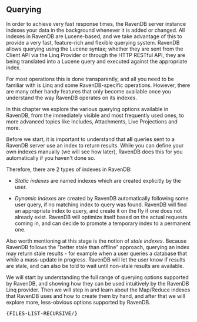 ﻿
## Querying

In order to achieve very fast response times, the RavenDB server instance indexes your data in the background whenever it is added or changed. All indexes in RavenDB are Lucene-based, and we take advantage of this to provide a very fast, feature-rich and flexible querying system. RavenDB allows querying using the Lucene syntax; whether they are sent from the Client API via the Linq Provider or through the HTTP RESTful API, they are being translated into a Lucene query and executed against the appropriate index.

For most operations this is done transparently, and all you need to be familiar with is Linq and some RavenDB-specific operations. However, there are many other handy features that only become available once you understand the way RavenDB operates on its indexes.

In this chapter we explore the various querying options available in RavenDB, from the immediately visible and most frequently used ones, to more advanced topics like Includes, Attachments, Live Projections and more.

Before we start, it is important to understand that __all__ queries sent to a RavenDB server use an index to return results. While you can define your own indexes manually (we will see how later), RavenDB does this for you automatically if you haven't done so.

Therefore, there are 2 types of indexes in RavenDB:

* *Static indexes* are named indexes which are created explicitly by the user.

* *Dynamic indexes* are created by RavenDB automatically following some user query, if no matching index to query was found. RavenDB will find an appropriate index to query, and create it on the fly if one does not already exist. RavenDB will optimize itself based on the actual requests coming in, and can decide to promote a temporary index to a permanent one.

Also worth mentioning at this stage is the notion of *stale indexes*. Because RavenDB follows the "better stale than offline" approach, querying an index may return stale results - for example when a user queries a database that while a mass-update in progress. RavenDB will let the user know if results are stale, and can also be told to wait until non-stale results are available.

We will start by understanding the full range of querying options supported by RavenDB, and showing how they can be used intuitively by the RavenDB Linq provider. Then we will step in and learn about the Map/Reduce indexes that RavenDB uses and how to create them by hand, and after that we will explore more, less-obvious options supported by RavenDB.

<pre>
{FILES-LIST-RECURSIVE/}
</pre>